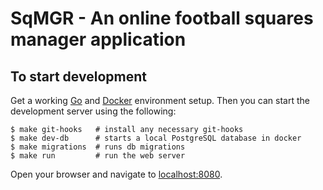 # SqMGR - An online football squares manager application

## To start development

Get a working [Go](https://golang.org/doc/install) and [Docker](https://docs.docker.com/install/) environment setup. Then you can start the development server using the following:

```
$ make git-hooks   # install any necessary git-hooks
$ make dev-db      # starts a local PostgreSQL database in docker
$ make migrations  # runs db migrations
$ make run         # run the web server
```

Open your browser and navigate to [localhost:8080](http://localhost:8080).
